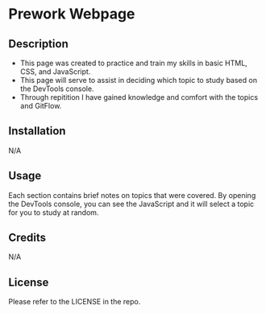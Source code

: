 # Prework Webpage

## Description

- This page was created to practice and train my skills in basic HTML, CSS, and JavaScript.
- This page will serve to assist in deciding which topic to study based on the DevTools console.
- Through repitition I have gained knowledge and comfort with the topics and GitFlow.

## Installation

N/A

## Usage

Each section contains brief notes on topics that were covered. By opening the DevTools console, you can see the JavaScript and it will select a topic for you to study at random.

## Credits

N/A

## License

Please refer to the LICENSE in the repo.
